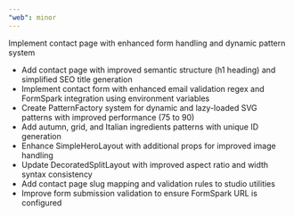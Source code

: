```yaml
---
"web": minor
---
```


Implement contact page with enhanced form handling and dynamic pattern system

- Add contact page with improved semantic structure (h1 heading) and simplified SEO title generation
- Implement contact form with enhanced email validation regex and FormSpark integration using environment variables
- Create PatternFactory system for dynamic and lazy-loaded SVG patterns with improved performance (75 to 90)
- Add autumn, grid, and Italian ingredients patterns with unique ID generation
- Enhance SimpleHeroLayout with additional props for improved image handling
- Update DecoratedSplitLayout with improved aspect ratio and width syntax consistency
- Add contact page slug mapping and validation rules to studio utilities
- Improve form submission validation to ensure FormSpark URL is configured
